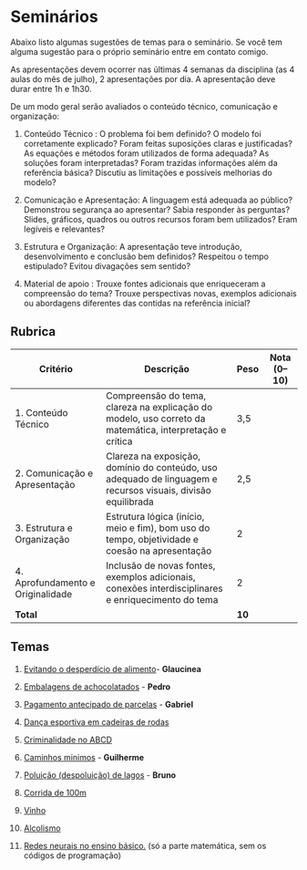 # Seminários

Abaixo listo algumas sugestões de temas para o seminário. Se você tem alguma sugestão para o próprio seminário entre em contato comigo. 

As apresentações devem ocorrer nas últimas 4 semanas da disciplina (as 4 aulas do mês de julho), 2 apresentações por dia. A apresentação deve durar entre 1h e 1h30.

De um modo geral serão avaliados o conteúdo técnico, comunicação e organização: 

1. Conteúdo Técnico : O problema foi bem definido? O modelo foi corretamente explicado? Foram feitas suposições claras e justificadas? As equações e métodos foram utilizados de forma adequada? As soluções foram interpretadas? Foram trazidas informações além da referência básica? Discutiu as limitações e possíveis melhorias do modelo?

2. Comunicação e Apresentação: A linguagem está adequada ao público? Demonstrou segurança ao apresentar? Sabia responder às perguntas? Slides, gráficos, quadros ou outros recursos foram bem utilizados? Eram legíveis e relevantes?

3. Estrutura e Organização:  A apresentação teve introdução, desenvolvimento e conclusão bem definidos? Respeitou o tempo estipulado?  Evitou divagações sem sentido?

4. Material de apoio : Trouxe fontes adicionais que enriqueceram a compreensão do tema? Trouxe perspectivas novas, exemplos adicionais ou abordagens diferentes das contidas na referência inicial?



## Rubrica

| Critério                          | Descrição                                                    | Peso   | Nota (0–10) |
| --------------------------------- | ------------------------------------------------------------ | ------ | ----------- |
| 1. Conteúdo Técnico               | Compreensão do tema, clareza na explicação do modelo, uso correto da matemática, interpretação e crítica | 3,5    |             |
| 2. Comunicação e Apresentação     | Clareza na exposição, domínio do conteúdo, uso adequado de linguagem e recursos visuais, divisão equilibrada | 2,5    |             |
| 3. Estrutura e Organização        | Estrutura lógica (início, meio e fim), bom uso do tempo, objetividade e coesão na apresentação | 2      |             |
| 4. Aprofundamento e Originalidade | Inclusão de novas fontes, exemplos adicionais, conexões interdisciplinares e enriquecimento do tema | 2      |             |
| **Total**                         |                                                              | **10** |             |

## Temas



1. [Evitando o desperdício de alimento](desperdicio.pdf)- **Glaucinea**
2. [Embalagens de achocolatados](achocolatado.pdf) - **Pedro**

1. [Pagamento antecipado de parcelas](parcelas.pdf) - **Gabriel**
2. [Dança esportiva em cadeiras de rodas](danca.pdf)
3. [Criminalidade no ABCD](crime.pdf)
4. [Caminhos minimos](modelagemgrafos.pdf) -  **Guilherme**
5. [Poluição (despoluição) de lagos](poluicao.pdf) - **Bruno**
6. [Corrida de 100m](esporte.pdf)
7. [Vinho](vinho.pdf)
8. [Alcolismo](alcolismo) 
9. [Redes neurais no ensino básico.](https://pmo.sbm.org.br/wp-content/uploads/sites/5/sites/5/2022/09/art32_vol10_SBM_PMO_2022.pdf) (só a parte matemática, sem os códigos de programação)







